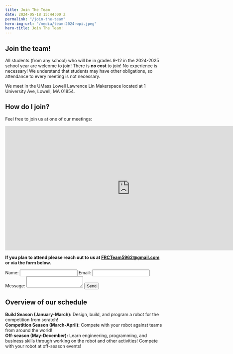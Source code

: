 ```yaml
---
title: Join The Team
date: 2024-05-18 15:44:00 Z
permalink: "/join-the-team"
hero-img-url: "/media/team-2024-wpi.jpeg"
hero-title: Join The Team!
---
```


## Join the team!

All students (from any school) who will be in grades 9-12 in the 2024-2025 school year are welcome to join! There is **no cost** to join! No experience is necessary! We understand that students may have other obligations, so attendance to every meeting is not necessary.  

We meet in the UMass Lowell Lawrence Lin Makerspace located at 1 University Ave, Lowell, MA 01854.  

## How do I join?
Feel free to join us at one of our meetings:  
<iframe src="https://calendar.google.com/calendar/embed?src=9pu1flss3mumj4pnm1u7946dgs%40group.calendar.google.com&ctz=America%2FNew_York" style="border: 0" width="800" height="400" frameborder="0" scrolling="no"></iframe>

**If you plan to attend please reach out to us at [FRCTeam5962@gmail.com](mailto:FRCTeam5962@gmail.com) or via the form below.**

<form action="https://formspree.io/frc_team_5962_captains@googlegroups.com" method="POST">
<label for="name">Name: </label>
<input type="text" name="name" id="name">
<label for="email">Email: </label>
<input type="email" name="email" id="email">
<label for="msg">Message: </label>
<textarea id="msg" name="msg"></textarea>
<input type="submit" value="Send">
</form>

## Overview of our schedule
**Build Season (January-March):** Design, build, and program a robot for the competition from scratch!  
**Competition Season (March-April):** Compete with your robot against teams from around the world!  
**Off-season (May-December):** Learn engineering, programming, and business skills through working on the robot and other activities! Compete with your robot at off-season events!
